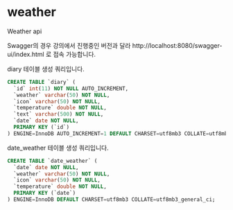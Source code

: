 # weather
Weather api

Swagger의 경우 강의에서 진행중인 버전과 달라 http://localhost:8080/swagger-ui/index.html 로 접속 가능합니다.

diary 테이블 생성 쿼리입니다.
```sql
CREATE TABLE `diary` (
  `id` int(11) NOT NULL AUTO_INCREMENT,
  `weather` varchar(50) NOT NULL,
  `icon` varchar(50) NOT NULL,
  `temperature` double NOT NULL,
  `text` varchar(500) NOT NULL,
  `date` date NOT NULL,
  PRIMARY KEY (`id`)
) ENGINE=InnoDB AUTO_INCREMENT=1 DEFAULT CHARSET=utf8mb3 COLLATE=utf8mb3_general_ci;
```

date_weather 테이블 생성 쿼리입니다.
```sql
CREATE TABLE `date_weather` (
  `date` date NOT NULL,
  `weather` varchar(50) NOT NULL,
  `icon` varchar(50) NOT NULL,
  `temperature` double NOT NULL,
  PRIMARY KEY (`date`)
) ENGINE=InnoDB DEFAULT CHARSET=utf8mb3 COLLATE=utf8mb3_general_ci;
```
